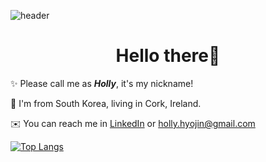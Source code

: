 ![header](https://capsule-render.vercel.app/api?type=slice&color=ffc93c&height=200&section=header&text=Hyojin_Kim&fontColor=eb596e&fontSize=90&reversal=true&)

<h1 align="center">Hello there👋</h1>

✨ Please call me as **_Holly_**, it's my nickname!

🌱 I'm from South Korea, living in Cork, Ireland.

✉️ You can reach me in [LinkedIn](https://www.linkedin.com/in/hollyhyojin/) or [holly.hyojin@gmail.com](holly.hyojin@gmail.com)

[![Top Langs](https://github-readme-stats.vercel.app/api/top-langs/?username=hollykim&layout=compact)](https://github.com/anuraghazra/github-readme-stats)

<!-- - 📚 I'm learning Java, SQL, basic Front-end skills. -->

<!--
**hollykim/hollykim** is a ✨ _special_ ✨ repository because its `README.md` (this file) appears on your GitHub profile.

Here are some ideas to get you started:

- 🔭 I’m currently working on ...
- 🌱 I’m currently learning ...
- 👯 I’m looking to collaborate on ...
- 🤔 I’m looking for help with ...
- 💬 Ask me about ...
- 📫 How to reach me: ...
- 😄 Pronouns: ...
- ⚡ Fun fact: ...
  -->
